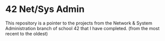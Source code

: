 # 42 Net/Sys Admin
This repository is a pointer to the projects from the Network & System Administration branch of school 42 that I have completed. (from the most recent to the oldest)

